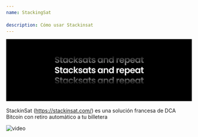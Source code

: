 ```yaml
---
name: StackingSat

description: Cómo usar Stackinsat
---
```


![cover](assets/cover.webp)

StackinSat (https://stackinsat.com/) es una solución francesa de DCA Bitcoin con retiro automático a tu billetera

![video](https://www.youtube.com/watch?v=mpT3kJDfRVw)
